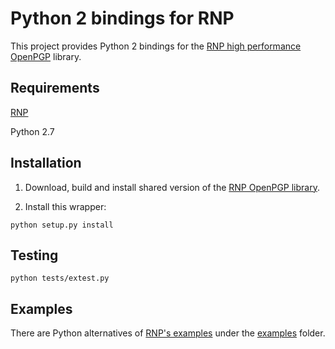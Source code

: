 # Python 2 bindings for RNP

This project provides Python 2 bindings for the [RNP high performance OpenPGP](https://github.com/rnpgp/rnp) library.

## Requirements

[RNP](https://github.com/rnpgp/rnp)

Python 2.7

## Installation

1. Download, build and install shared version of the [RNP OpenPGP library](https://github.com/rnpgp/rnp).

2. Install this wrapper:

```
python setup.py install
```

## Testing

```
python tests/extest.py
```

## Examples

There are Python alternatives of [RNP's examples](https://github.com/rnpgp/rnp/src/examples) under the [examples](examples) folder.
